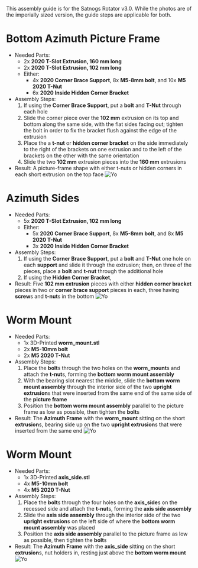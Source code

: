 This assembly guide is for the Satnogs Rotator v3.0. While the photos are of the imperially sized version, the guide steps are applicable for both. 

# Bottom Azimuth Picture Frame
* Needed Parts:
    *  2x **2020 T-Slot Extrusion, 160 mm long**
    *  2x **2020 T-Slot Extrusion, 102 mm long**
    *  Either:
        * 4x **2020 Corner Brace Support**, 8x **M5-8mm bolt**, and 10x **M5 2020 T-Nut**
        * 6x **2020 Inside Hidden Corner Bracket**
* Assembly Steps:
    1. If using the **Corner Brace Support**, put a **bolt** and **T-Nut** through each hole
    2. Slide the corner piece over the **102 mm** extrusion on its top and bottom along the same side, with the flat sides facing out; tighten the bolt in order to fix the bracket flush against the edge of the extrusion
    3. Place the a **t-nut** or **hidden corner bracket** on the side immediately to the right of the brackets on one extrusion and to the left of the brackets on the other with the same orientation
    2. Slide the two **102 mm** extrusion pieces into the **160 mm** extrusions
* Result:
    A picture-frame shape with either t-nuts or hidden corners in each short extrusion on the top face
    ![Yo](https://lh3.googleusercontent.com/dPBeJCXRnYj_FwBaxIVvayPrqGmdVrkNuH8RTWiu9s6GXwW66Nkg78BUwgWrZsv7hlda5ubcoSkp9A=w1306-h979-no)

# Azimuth Sides
* Needed Parts:
    *  5x **2020 T-Slot Extrusion, 102 mm long**
    *  Either:
        * 5x **2020 Corner Brace Support**, 8x **M5-8mm bolt**, and 8x **M5 2020 T-Nut**
        * 3x **2020 Inside Hidden Corner Bracket**
* Assembly Steps:
    1. If using the **Corner Brace Support**, put a **bolt** and **T-Nut** one hole on each **support** and slide it through the extrusion; then, on three of the pieces, place a **bolt** and **t-nut** through the additional hole
    2. If using the **Hidden Corner Bracket**, 
* Result:
    Five **102 mm extrusion** pieces with either **hidden corner bracket** pieces in two or **corner brace support** pieces in each, three having **screw**s and **t-nut**s in the bottom
    ![Yo](https://lh3.googleusercontent.com/nHIpkBrE9Nw6TQLlvIlM2_o4S7H3iQOfOh_cMQSPvcAmWPDfW8gDp7L4wCtSQ68QeTbL33AQl_RLEg=w1306-h979-no)

#  Worm Mount
* Needed Parts:
    * 1x 3D-Printed **worm_mount.stl**
    * 2x **M5-10mm bolt**
    * 2x **M5 2020 T-Nut**
* Assembly Steps:
    1. Place the **bolt**s through the two holes on the **worm_mount**s and attach the **t-nut**s, forming the **bottom worm mount assembly**
    2. With the bearing slot nearest the middle, slide the **bottom worm mount assembly** through the interior side of the two **upright extrusion**s that were inserted from the same end of the same side of the **picture frame**
    3. Position the **bottom worm mount assembly** parallel to the picture frame as low as possible, then tighten the **bolt**s
* Result:
    The **Azimuth Frame** with the **worm_mount** sitting on the short **extrusion**s, bearing side up on the two **upright extrusion**s that were inserted from the same end
    ![Yo](https://lh3.googleusercontent.com/Fe2pQVA9Aydou7M2EJGD1A073rMX7-PUW-wltd-wD67chmpzoyfFYQpSfqp17EfM_21kiFuUxHjaVg=w1306-h979-no)

#  Worm Mount
* Needed Parts:
    * 1x 3D-Printed **axis_side.stl**
    * 4x **M5-10mm bolt**
    * 4x **M5 2020 T-Nut**
* Assembly Steps:
    1. Place the **bolt**s through the four holes on the **axis_side**s on the recessed side and attach the **t-nut**s, forming the **axis side assembly**
    2. Slide the **axis side assembly** through the interior side of the two **upright extrusion**s on the left side of where the **bottom worm mount assembly** was placed
    3. Position the **axis side assembly** parallel to the picture frame as low as possible, then tighten the **bolt**s
* Result:
    The **Azimuth Frame** with the **axis_side** sitting on the short **extrusion**s, nut holders in, resting just above the **bottom worm mount**
    ![Yo](https://lh3.googleusercontent.com/m1k6uDVB3R-rGH7Hk1hCq_p7Q9c5ZH4TgZl0dhUuK4aukesNfUN88mhB6MyWYjKuw4Cv67nXs21ORA=w1306-h980-no)
